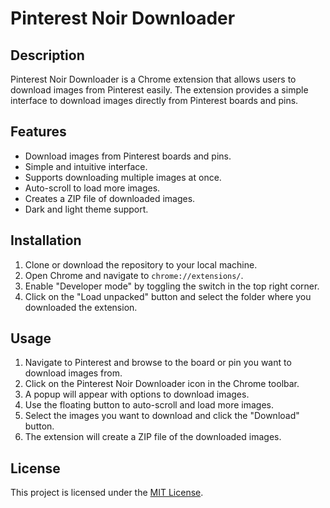 # Pinterest Noir Downloader

## Description
Pinterest Noir Downloader is a Chrome extension that allows users to download images from Pinterest easily. The extension provides a simple interface to download images directly from Pinterest boards and pins.

## Features
- Download images from Pinterest boards and pins.
- Simple and intuitive interface.
- Supports downloading multiple images at once.
- Auto-scroll to load more images.
- Creates a ZIP file of downloaded images.
- Dark and light theme support.

## Installation
1. Clone or download the repository to your local machine.
2. Open Chrome and navigate to `chrome://extensions/`.
3. Enable "Developer mode" by toggling the switch in the top right corner.
4. Click on the "Load unpacked" button and select the folder where you downloaded the extension.

## Usage
1. Navigate to Pinterest and browse to the board or pin you want to download images from.
2. Click on the Pinterest Noir Downloader icon in the Chrome toolbar.
3. A popup will appear with options to download images.
4. Use the floating button to auto-scroll and load more images.
5. Select the images you want to download and click the "Download" button.
6. The extension will create a ZIP file of the downloaded images.

## License
This project is licensed under the [MIT License](./LICENSE).
